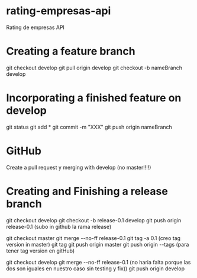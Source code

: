 # rating-empresas-api
Rating de empresas API

# Creating a feature branch
git checkout develop
git pull origin develop
git checkout -b nameBranch develop

# Incorporating a finished feature on develop
git status 
git add *
git commit -m "XXX"
git push origin nameBranch

# GitHub
Create a pull request y merging with develop (no master!!!!)

# Creating and Finishing a release branch
git checkout develop
git checkout -b release-0.1 develop 
git push origin release-0.1 (subo in github la rama release)

git checkout master
git merge --no-ff release-0.1
git tag -a 0.1 (creo tag version in master)
git tag 
git push origin master 
git push origin --tags (para tener tag version en gitHub)

git checkout develop
git merge --no-ff release-0.1  (no haria falta porque las dos son iguales en nuestro caso sin testing y fix))
git push origin develop
